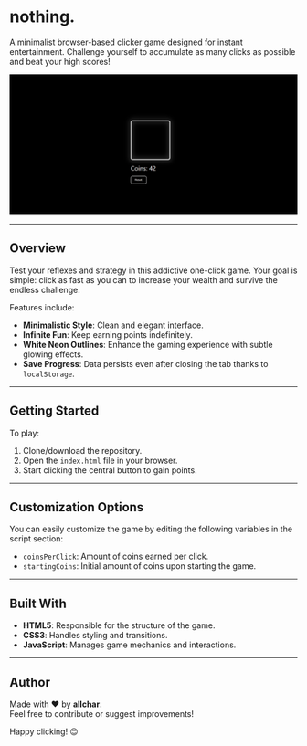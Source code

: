# nothing.

A minimalist browser-based clicker game designed for instant entertainment. Challenge yourself to accumulate as many clicks as possible and beat your high scores!

<div align="center">
  <img src="assets/nothing.png" alt="Nothing screenshot" width="600"/>
</div>

---

## Overview

Test your reflexes and strategy in this addictive one-click game. Your goal is simple: click as fast as you can to increase your wealth and survive the endless challenge.

Features include:
- **Minimalistic Style**: Clean and elegant interface.
- **Infinite Fun**: Keep earning points indefinitely.
- **White Neon Outlines**: Enhance the gaming experience with subtle glowing effects.
- **Save Progress**: Data persists even after closing the tab thanks to `localStorage`.

---

## Getting Started

To play:

1. Clone/download the repository.
2. Open the `index.html` file in your browser.
3. Start clicking the central button to gain points.

---

## Customization Options

You can easily customize the game by editing the following variables in the script section:

- `coinsPerClick`: Amount of coins earned per click.
- `startingCoins`: Initial amount of coins upon starting the game.

---

## Built With

- **HTML5**: Responsible for the structure of the game.
- **CSS3**: Handles styling and transitions.
- **JavaScript**: Manages game mechanics and interactions.

---

## Author

Made with ❤️ by **allchar**.  
Feel free to contribute or suggest improvements!

Happy clicking! 😊
